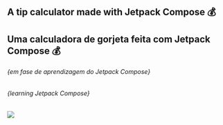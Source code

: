 ## A tip calculator made with Jetpack Compose 💰
## Uma calculadora de gorjeta feita com Jetpack Compose 💰

###### {em fase de aprendizagem do Jetpack Compose}
###### {learning Jetpack Compose}

![](https://i.imgur.com/9A7BePql.png)

